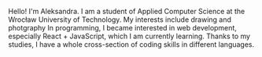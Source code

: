 Hello!
I'm Aleksandra. I am a student of Applied Computer Science at the Wrocław University of Technology.
My interests include drawing and photgraphy
In programming, I became interested in web development, especially React + JavaScript, which I am currently learning.
Thanks to my studies, I have a whole cross-section of coding skills in different languages.
